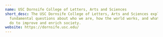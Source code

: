 ```yaml
---
name: USC Dornsife College of Letters, Arts and Sciences
short_desc: The USC Dornsife College of Letters, Arts and Sciences explores
  fundamental questions about who we are, how the world works, and what we can
  do to improve and enrich society.
website: https://dornsife.usc.edu/
---
```


